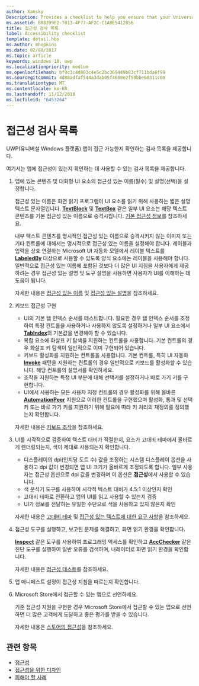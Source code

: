 ```yaml
---
author: Xansky
Description: Provides a checklist to help you ensure that your Universal Windows Platform (UWP) app is accessible.
ms.assetid: BB8399E2-7013-4F77-AF2C-C1A0E5412856
title: 접근성 검사 목록
label: Accessibility checklist
template: detail.hbs
ms.author: mhopkins
ms.date: 02/08/2017
ms.topic: article
keywords: windows 10, uwp
ms.localizationpriority: medium
ms.openlocfilehash: bf9c3c4d803c4e5c2bc369449b83cf711bda6f99
ms.sourcegitcommit: 4d88adfaf544a3dab05f4660e2f59bbe60311c00
ms.translationtype: MT
ms.contentlocale: ko-KR
ms.lasthandoff: 11/12/2018
ms.locfileid: "6453264"
---
```

# <a name="accessibility-checklist"></a>접근성 검사 목록



UWP(유니버설 Windows 플랫폼) 앱이 접근 가능한지 확인하는 검사 목록을 제공합니다.

여기서는 앱에 접근성이 있는지 확인하는 데 사용할 수 있는 검사 목록을 제공합니다.

1.  앱에 있는 콘텐츠 및 대화형 UI 요소의 접근성 있는 이름(필수) 및 설명(선택)을 설정합니다.

    접근성 있는 이름은 화면 읽기 프로그램이 UI 요소를 읽기 위해 사용하는 짧은 설명 텍스트 문자열입니다. [**TextBlock**](https://msdn.microsoft.com/library/windows/apps/BR209652) 및 [**TextBox**](https://msdn.microsoft.com/library/windows/apps/BR209683) 같은 일부 UI 요소는 해당 텍스트 콘텐츠를 기본 접근성 있는 이름으로 승격시킵니다. [기본 접근성 정보](basic-accessibility-information.md#name_from_inner_text)를 참조하세요.

    내부 텍스트 콘텐츠를 명시적인 접근성 있는 이름으로 승격시키지 않는 이미지 또는 기타 컨트롤에 대해서는 명시적으로 접근성 있는 이름을 설정해야 합니다. 레이블과 입력을 상호 연결하는 Microsoft UI 자동화 모델에서 레이블 텍스트를 [**LabeledBy**](https://msdn.microsoft.com/library/windows/apps/Hh759769) 대상으로 사용할 수 있도록 양식 요소에는 레이블을 사용해야 합니다. 일반적으로 접근성 있는 이름에 포함된 것보다 더 많은 UI 지침을 사용자에게 제공하려는 경우 접근성 있는 설명 및 도구 설명을 사용하면 사용자가 UI를 이해하는 데 도움이 됩니다.

    자세한 내용은 [접근성 있는 이름](basic-accessibility-information.md#accessible_name) 및 [접근성 있는 설명](basic-accessibility-information.md)을 참조하세요.

2.  키보드 접근성 구현

    * UI의 기본 탭 인덱스 순서를 테스트합니다. 필요한 경우 탭 인덱스 순서를 조정하여 특정 컨트롤을 사용하거나 사용하지 않도록 설정하거나 일부 UI 요소에서 [**TabIndex**](https://msdn.microsoft.com/library/windows/apps/BR209461)의 기본값을 변경해야 할 수 있습니다.
    * 복합 요소에 화살표 키 탐색을 지원하는 컨트롤을 사용합니다. 기본 컨트롤의 경우 화살표 키 탐색이 일반적으로 이미 구현되어 있습니다.
    * 키보드 활성화를 지원하는 컨트롤을 사용합니다. 기본 컨트롤, 특히 UI 자동화 [**Invoke**](https://msdn.microsoft.com/library/windows/apps/BR242582) 패턴을 지원하는 컨트롤의 경우 일반적으로 키보드를 활성화할 수 있습니다. 해당 컨트롤의 설명서를 확인하세요.
    * 조작을 지원하는 특정 UI 부분에 대해 선택키를 설정하거나 바로 가기 키를 구현합니다.
    * UI에서 사용하는 모든 사용자 지정 컨트롤의 경우 활성화를 위해 올바른 [**AutomationPeer**](https://msdn.microsoft.com/library/windows/apps/BR209185) 지원으로 이러한 컨트롤을 구현했으며 활성화, 통과 및 선택키 또는 바로 가기 키를 지원하기 위해 필요에 따라 키 처리의 재정의를 정의했는지 확인합니다.

    자세한 내용은 [키보드 조작](https://msdn.microsoft.com/library/windows/apps/Mt185607)을 참조하세요.

3.  UI를 시각적으로 검증하여 텍스트 대비가 적절한지, 요소가 고대비 테마에서 올바르게 렌더링되는지, 색이 제대로 사용되는지 확인합니다.

    * 디스플레이의 dpi(인치당 도트 수) 값을 조정하는 시스템 디스플레이 옵션을 사용하고 dpi 값이 변경되면 앱 UI 크기가 올바르게 조정되도록 합니다. 일부 사용자는 접근성 옵션으로 dpi 값을 변경하며 이 옵션은 **접근성**에서 사용할 수 있습니다.
    * 색 분석기 도구를 사용하여 시각적 텍스트 대비가 4.5:1 이상인지 확인
    * 고대비 테마로 전환하고 앱의 UI를 읽고 사용할 수 있는지 검증
    * UI가 정보를 전달하는 유일한 수단으로 색을 사용하고 있지 않은지 확인

    자세한 내용은 [고대비 테마](high-contrast-themes.md) 및 [접근성 있는 텍스트에 대한 요구 사항](accessible-text-requirements.md)을 참조하세요.

4.  접근성 도구를 실행하고, 보고된 문제를 해결하고, 화면 읽기 환경을 확인합니다.

    [**Inspect**](https://msdn.microsoft.com/library/windows/desktop/Dd318521) 같은 도구를 사용하여 프로그래밍 액세스를 확인하고 [**AccChecker**](https://msdn.microsoft.com/library/windows/desktop/Hh920985) 같은 진단 도구를 실행하여 일반 오류를 검색하며, 내레이터로 화면 읽기 환경을 확인합니다.

    자세한 내용은 [접근성 테스트](accessibility-testing.md)를 참조하세요.

5.  앱 매니페스트 설정이 접근성 지침을 따르는지 확인합니다.

6.  Microsoft Store에서 접근할 수 있는 앱으로 선언하세요.

    기준 접근성 지원을 구현한 경우 Microsoft Store에서 접근할 수 있는 앱으로 선언하면 더 많은 고객에게 도달하고 좋은 평가를 받을 수 있습니다.

    자세한 내용은 [스토어의 접근성](accessibility-in-the-store.md)을 참조하세요.

<span id="related_topics"/>

## <a name="related-topics"></a>관련 항목  
* [접근성](accessibility.md)
* [접근성을 위한 디자인](https://msdn.microsoft.com/library/windows/apps/Hh700407)
* [피해야 할 사례](practices-to-avoid.md) 
